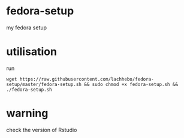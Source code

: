 # fedora-setup
my fedora setup

# utilisation 

run 

	wget https://raw.githubusercontent.com/lachhebo/fedora-setup/master/fedora-setup.sh && sudo chmod +x fedora-setup.sh && ./fedora-setup.sh

# warning
check the version of Rstudio
